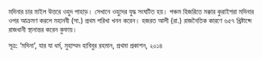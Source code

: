মদিনার চার মাইল উত্তরে ওহুদ পাহাড়। সেখানে ওহুদের যুদ্ধ সংঘটিত হয়। পঞ্চম হিজরিতে মক্কার কুরাইশরা মদিনার ওপর আক্রমণ করলে মহানবী (সা.) প্রথম পরিখা খনন করেন। হজরত আলী (রা.) রাজনৈতিক কারণে ৬৫৭ খ্রিষ্টাব্দে রাজধানী স্থানান্তর করেন কুফায়।

সূত্র: ‘মদিনা’, যার যা ধর্ম, মুহাম্মদ হাবিবুর রহমান, প্রথমা প্রকাশন, ২০১৪
